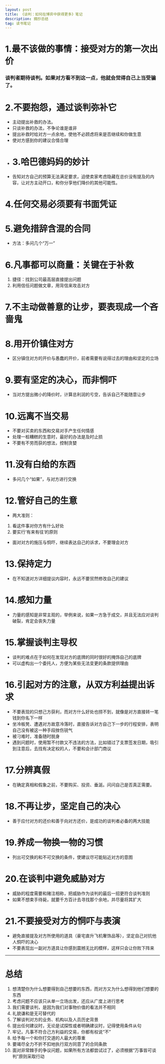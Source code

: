 ```yaml
---
layout: post
title: 《谈判：如何在博弈中获得更多》笔记
description: 摘抄总结
tag: 读书笔记
---
```


# 1.最不该做的事情：接受对方的第一次出价
### 谈判者期待谈判。如果对方看不到这一点，他就会觉得自己上当受骗了。
# 2.不要抱怨，通过谈判弥补它
* 主动提出补救的办法。
* 只谈补救的办法，不争论谁是谁非
* 提出补救时给对方一点余地，使他不必顾虑将来是否继续和你做生意
* 使对方感到你的建议合情合理
* # 3.哈巴德妈妈的妙计
* 告知对方自己的预算无法满足要求，迫使卖家考虑隐藏在总价没有提及的内容，让对方主动开口，和你分享他们降价的其他可能性。
# 4.任何交易必须要有书面凭证
# 5.避免措辞含混的合同
* 方法：多问几个“万一”
# 6.凡事都可以商量：关键在于补救
1. 捷径：找到公司最高层直接提出问题
2. 利用信任问题做文章，用背信来攻击对方
# 7.不主动做善意的让步，要表现成一个吝啬鬼
# 8.用开价镇住对方
* 区分镇住对方的开价与愚蠢的开价，前者需要有说得过去的理由和坚定的立场
# 9.要有坚定的决心，而非恫吓
* 当对方提出微小的降价时，计算总利润的亏空，告诉自己不能随意让步
# 10.远离不当交易
* 不要对买卖的东西和交易对手产生任何情感
* 处理一桩糟糕的生意时，最好的办法是及时止损
* 不要有不劳而获的想法，控制贪婪
# 11.没有白给的东西
* 多问几个“如果”，与对方进行交换
# 12.管好自己的生意
* 两大准则：
1. 看这件事对你方有什么好处
2. 要实行‘有来有往’的原则
* 面对对方的施压与恫吓，继续表达自己的诉求，不要理会对方
# 13.保持定力
* 在不知道对方详细提议内容时，永远不要贸然修改自己的建议
# 14.感知力量
* 力量的感知是非常主观的，举例来说，如果一方急于成交，并且无法应对谈判破裂，肯定会丧失力量
# 15.掌握谈判主导权
* 谈判的难点在于如何在发现对方的底牌的同时很好的掩饰自己的底牌
* 可以虚构出一个委托人，方便为某些无法变更的条款提供理由
# 16.引起对方的注意，从双方利益提出诉求
* 不要表现的只想己方获利，而对方什么好处也捞不到，就像是对方直接转一笔钱到你名下一样
* 坐冷板凳、遭遇对方故意冷落时，直接告诉对方自己下一步的行程安排，表明自己没有被这一种手段挫伤锐气
* 被刁难时，准备随时脱身
* 遇到问题时，使用暂不付款又不违法的方法，比如错过了支票签发日期，吸引到注意后，去找有决定权的人，不要和会计部门商议
# 17.分辨真假
* 在确定真相和假象之前，不要购买、投资、垂涎。问问自己是否真正需要。
# 18.不再让步，坚定自己的决心
* 善于应付对方的还价和善于向对方还价，是成功的谈判者必备的两大技能
# 19.养成一物换一物的习惯
* 列出可交换的和不可交换的条件，使建议尽可能贴近对方的意图
# 20.在谈判中避免威胁对方
* 威胁的程度需要和赌注相称，把威胁作为谈判的最后一招更符合谈判准则
* 如果不想束手待毙，就要千方百计去寻找那个余地，并尽量将其扩大
# 21.不要接受对方的恫吓与表演
* 避免直接提及对方所使用的道具（豪宅直升飞机奢饰品等），坚定自己对抗他人恫吓的决心
* 不要表现出一副对方道具让你感到震撼无比的模样，这样只会让你败下阵来
 ---
# 总结
1. 想清楚你为什么想要得到自己想要的东西，而对方又为什么想得到他们想要的东西
2. 考虑问题不应该只从单一立场出发，还应从广度上进行思考
3. 我们需要谈判，是因为我们对事物价值的看法并不相同
4. 礼貌谦和是无可替代的
5. 了解谈判对方的业务、机构以及人员历史背景
6. 提出任何建议时，无论是试探性或者明确建议时，记得使用条件从句
7. 牢记，凡事不符合己方利益的交易，你都有权说“不”
8. 给予每一个和你打交道的人最大的尊重
9. 要竭尽全力不折不扣地执行双方同意了的合同条款
10. 面对非常棘手的争议问题，如果所有方法都尝试过了，必须根据“万事皆可谈判”原则采取行动
 